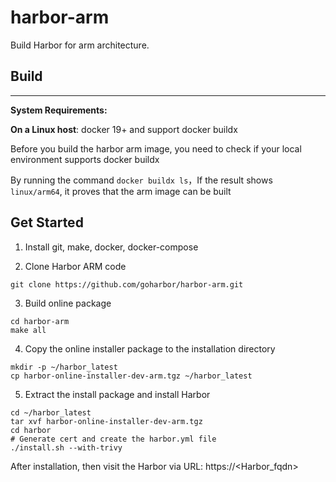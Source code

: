 # harbor-arm
Build Harbor for arm architecture.


## Build
<hr>

**System Requirements:**

**On a Linux host**: docker 19+  and support docker buildx

Before you build the harbor arm image, you need to check if your local environment supports docker buildx

By running the command `docker buildx ls`，If the result shows `linux/arm64`, it proves that the arm image can be built

## Get Started

1. Install git, make, docker, docker-compose

2. Clone Harbor ARM code
```
git clone https://github.com/goharbor/harbor-arm.git
```

3. Build online package

```
cd harbor-arm 
make all
```

4. Copy the online installer package to the installation directory

```
mkdir -p ~/harbor_latest
cp harbor-online-installer-dev-arm.tgz ~/harbor_latest
```

5. Extract the install package and install Harbor
```
cd ~/harbor_latest
tar xvf harbor-online-installer-dev-arm.tgz
cd harbor
# Generate cert and create the harbor.yml file
./install.sh --with-trivy
```

After installation, then visit the Harbor via URL: https://<Harbor_fqdn>





